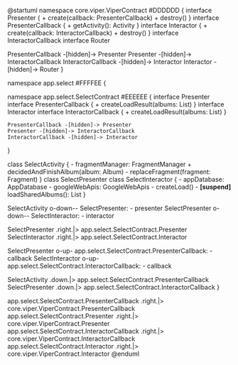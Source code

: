@startuml
namespace core.viper.ViperContract #DDDDDD {
  interface Presenter {
    + create(callback: PresenterCallback)
    + destroy()
  }
  interface PresenterCallback {
    + getActivity(): Activity
  }
  interface Interactor {
    + create(callback: InteractorCallback)
    + destroy()
  }
  interface InteractorCallback
  interface Router

  PresenterCallback -[hidden]-> Presenter
  Presenter -[hidden]-> InteractorCallback
  InteractorCallback -[hidden]-> Interactor
  Interactor -[hidden]-> Router
}

namespace app.select #FFFFEE {

  namespace app.select.SelectContract #EEEEEE {
    interface Presenter
    interface PresenterCallback {
      + createLoadResult(albums: List<Album>)
    }
    interface Interactor
    interface InteractorCallback {
      + createLoadResult(albums: List<Album>)
    }

    PresenterCallback -[hidden]-> Presenter
    Presenter -[hidden]-> InteractorCallback
    InteractorCallback -[hidden]-> Interactor
  }

  class SelectActivity {
    - fragmentManager: FragmentManager
    + decidedAndFinishAlbum(album: Album)
    - replaceFragment(fragment: Fragment)
  }
  class SelectPresenter
  class SelectInteractor {
    - appDatabase: AppDatabase
    - googleWebApis: GoogleWebApis
    - createLoad()
    - <b>[suspend]</b> loadSharedAlbums(): List<Album>
  }

  SelectActivity o-down-- SelectPresenter: - presenter
  SelectPresenter o-down-- SelectInteractor: - interactor

  SelectPresenter .right.|> app.select.SelectContract.Presenter
  SelectInteractor .right.|> app.select.SelectContract.Interactor

  SelectPresenter o-up- app.select.SelectContract.PresenterCallback: - callback
  SelectInteractor o-up- app.select.SelectContract.InteractorCallback: - callback

  SelectActivity .down.|> app.select.SelectContract.PresenterCallback
  SelectPresenter .down.|> app.select.SelectContract.InteractorCallback
}

app.select.SelectContract.PresenterCallback .right.|> core.viper.ViperContract.PresenterCallback
app.select.SelectContract.Presenter .right.|> core.viper.ViperContract.Presenter
app.select.SelectContract.InteractorCallback .right.|> core.viper.ViperContract.InteractorCallback
app.select.SelectContract.Interactor .right.|> core.viper.ViperContract.Interactor
@enduml